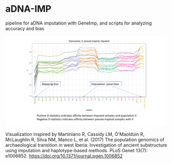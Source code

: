 # aDNA-IMP
pipeline for aDNA imputation with GeneImp, and scripts for analyzing accuracy and bias

![Imputation Reference Panel Bias versus Reference Genome Bias ](aTBN_imputation.analysis.jpg)

Visualization inspired by Martiniano R, Cassidy LM, Ó'Maoldúin R, McLaughlin R, Silva NM, Manco L, et al. (2017) The population genomics of archaeological transition in west Iberia: Investigation of ancient substructure using imputation and haplotype-based methods. PLoS Genet 13(7): e1006852. https://doi.org/10.1371/journal.pgen.1006852



